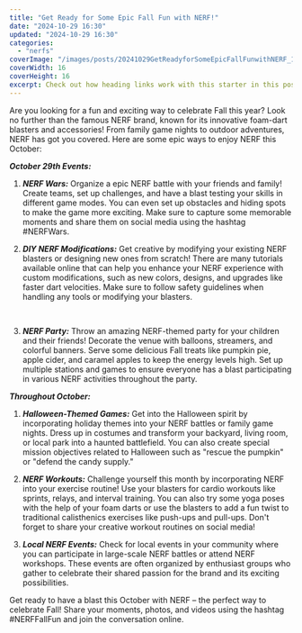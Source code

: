 ```yaml
---
title: "Get Ready for Some Epic Fall Fun with NERF!"
date: "2024-10-29 16:30"
updated: "2024-10-29 16:30"
categories:
  - "nerfs"
coverImage: "/images/posts/20241029GetReadyforSomeEpicFallFunwithNERF_1.jpg"
coverWidth: 16
coverHeight: 16
excerpt: Check out how heading links work with this starter in this post.
---
```


<script>
  import { base } from '$app/paths';
</script>


Are you looking for a fun and exciting way to celebrate Fall this year? Look no further than the famous NERF brand, known for its innovative foam-dart blasters and accessories! From family game nights to outdoor adventures, NERF has got you covered. Here are some epic ways to enjoy NERF this October:

***October 29th Events:***

1. ***NERF Wars:*** Organize a epic NERF battle with your friends and family! Create teams, set up challenges, and have a blast testing your skills in different game modes. You can even set up obstacles and hiding spots to make the game more exciting. Make sure to capture some memorable moments and share them on social media using the hashtag #NERFWars.
   
2. ***DIY NERF Modifications:*** Get creative by modifying your existing NERF blasters or designing new ones from scratch! There are many tutorials available online that can help you enhance your NERF experience with custom modifications, such as new colors, designs, and upgrades like faster dart velocities. Make sure to follow safety guidelines when handling any tools or modifying your blasters.
   

<img class="inline object-contain w-full my-4" src="{base}/images/posts/20241029GetReadyforSomeEpicFallFunwithNERF_2.jpg" alt="" style="aspect-ratio: 16 / 16;" width="16" height="16">

3. ***NERF Party:*** Throw an amazing NERF-themed party for your children and their friends! Decorate the venue with balloons, streamers, and colorful banners. Serve some delicious Fall treats like pumpkin pie, apple cider, and caramel apples to keep the energy levels high. Set up multiple stations and games to ensure everyone has a blast participating in various NERF activities throughout the party.
   
***Throughout October:***

1. ***Halloween-Themed Games:*** Get into the Halloween spirit by incorporating holiday themes into your NERF battles or family game nights. Dress up in costumes and transform your backyard, living room, or local park into a haunted battlefield. You can also create special mission objectives related to Halloween such as "rescue the pumpkin" or "defend the candy supply."

2. ***NERF Workouts:*** Challenge yourself this month by incorporating NERF into your exercise routine! Use your blasters for cardio workouts like sprints, relays, and interval training. You can also try some yoga poses with the help of your foam darts or use the blasters to add a fun twist to traditional calisthenics exercises like push-ups and pull-ups. Don't forget to share your creative workout routines on social media!
   
3. ***Local NERF Events:*** Check for local events in your community where you can participate in large-scale NERF battles or attend NERF workshops. These events are often organized by enthusiast groups who gather to celebrate their shared passion for the brand and its exciting possibilities.
   
Get ready to have a blast this October with NERF – the perfect way to celebrate Fall! Share your moments, photos, and videos using the hashtag #NERFFallFun and join the conversation online.